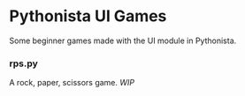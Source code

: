 Pythonista UI Games
===================

Some beginner games made with the UI module in Pythonista. 


### rps.py

A rock, paper, scissors game. _WIP_
